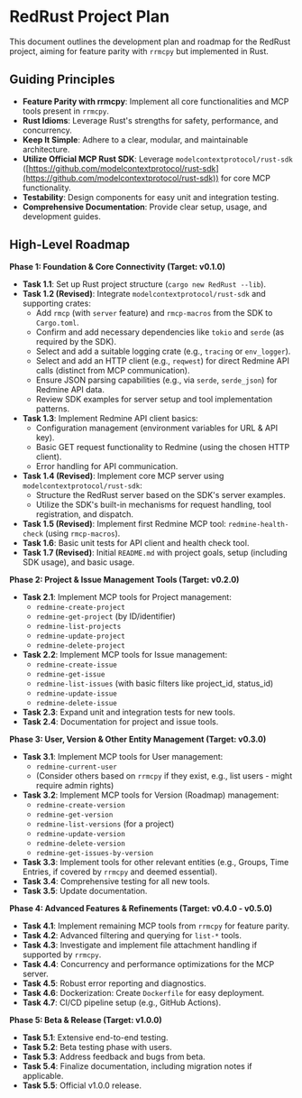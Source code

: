 # RedRust Project Plan

This document outlines the development plan and roadmap for the RedRust project, aiming for feature parity with `rrmcpy` but implemented in Rust.

## Guiding Principles

- **Feature Parity with rrmcpy**: Implement all core functionalities and MCP tools present in `rrmcpy`.
- **Rust Idioms**: Leverage Rust's strengths for safety, performance, and concurrency.
- **Keep It Simple**: Adhere to a clear, modular, and maintainable architecture.
- **Utilize Official MCP Rust SDK**: Leverage `modelcontextprotocol/rust-sdk` ([https://github.com/modelcontextprotocol/rust-sdk](https://github.com/modelcontextprotocol/rust-sdk)) for core MCP functionality.
- **Testability**: Design components for easy unit and integration testing.
- **Comprehensive Documentation**: Provide clear setup, usage, and development guides.

## High-Level Roadmap

**Phase 1: Foundation & Core Connectivity (Target: v0.1.0)**

*   **Task 1.1**: Set up Rust project structure (`cargo new RedRust --lib`).
*   **Task 1.2 (Revised)**: Integrate `modelcontextprotocol/rust-sdk` and supporting crates:
    *   Add `rmcp` (with `server` feature) and `rmcp-macros` from the SDK to `Cargo.toml`.
    *   Confirm and add necessary dependencies like `tokio` and `serde` (as required by the SDK).
    *   Select and add a suitable logging crate (e.g., `tracing` or `env_logger`).
    *   Select and add an HTTP client (e.g., `reqwest`) for direct Redmine API calls (distinct from MCP communication).
    *   Ensure JSON parsing capabilities (e.g., via `serde`, `serde_json`) for Redmine API data.
    *   Review SDK examples for server setup and tool implementation patterns.
*   **Task 1.3**: Implement Redmine API client basics:
    *   Configuration management (environment variables for URL & API key).
    *   Basic GET request functionality to Redmine (using the chosen HTTP client).
    *   Error handling for API communication.
*   **Task 1.4 (Revised)**: Implement core MCP server using `modelcontextprotocol/rust-sdk`:
    *   Structure the RedRust server based on the SDK's server examples.
    *   Utilize the SDK's built-in mechanisms for request handling, tool registration, and dispatch.
*   **Task 1.5 (Revised)**: Implement first Redmine MCP tool: `redmine-health-check` (using `rmcp-macros`).
*   **Task 1.6**: Basic unit tests for API client and health check tool.
*   **Task 1.7 (Revised)**: Initial `README.md` with project goals, setup (including SDK usage), and basic usage.

**Phase 2: Project & Issue Management Tools (Target: v0.2.0)**

*   **Task 2.1**: Implement MCP tools for Project management:
    *   `redmine-create-project`
    *   `redmine-get-project` (by ID/identifier)
    *   `redmine-list-projects`
    *   `redmine-update-project`
    *   `redmine-delete-project`
*   **Task 2.2**: Implement MCP tools for Issue management:
    *   `redmine-create-issue`
    *   `redmine-get-issue`
    *   `redmine-list-issues` (with basic filters like project_id, status_id)
    *   `redmine-update-issue`
    *   `redmine-delete-issue`
*   **Task 2.3**: Expand unit and integration tests for new tools.
*   **Task 2.4**: Documentation for project and issue tools.

**Phase 3: User, Version & Other Entity Management (Target: v0.3.0)**

*   **Task 3.1**: Implement MCP tools for User management:
    *   `redmine-current-user`
    *   (Consider others based on `rrmcpy` if they exist, e.g., list users - might require admin rights)
*   **Task 3.2**: Implement MCP tools for Version (Roadmap) management:
    *   `redmine-create-version`
    *   `redmine-get-version`
    *   `redmine-list-versions` (for a project)
    *   `redmine-update-version`
    *   `redmine-delete-version`
    *   `redmine-get-issues-by-version`
*   **Task 3.3**: Implement tools for other relevant entities (e.g., Groups, Time Entries, if covered by `rrmcpy` and deemed essential).
*   **Task 3.4**: Comprehensive testing for all new tools.
*   **Task 3.5**: Update documentation.

**Phase 4: Advanced Features & Refinements (Target: v0.4.0 - v0.5.0)**

*   **Task 4.1**: Implement remaining MCP tools from `rrmcpy` for feature parity.
*   **Task 4.2**: Advanced filtering and querying for `list-*` tools.
*   **Task 4.3**: Investigate and implement file attachment handling if supported by `rrmcpy`.
*   **Task 4.4**: Concurrency and performance optimizations for the MCP server.
*   **Task 4.5**: Robust error reporting and diagnostics.
*   **Task 4.6**: Dockerization: Create `Dockerfile` for easy deployment.
*   **Task 4.7**: CI/CD pipeline setup (e.g., GitHub Actions).

**Phase 5: Beta & Release (Target: v1.0.0)**

*   **Task 5.1**: Extensive end-to-end testing.
*   **Task 5.2**: Beta testing phase with users.
*   **Task 5.3**: Address feedback and bugs from beta.
*   **Task 5.4**: Finalize documentation, including migration notes if applicable.
*   **Task 5.5**: Official v1.0.0 release.